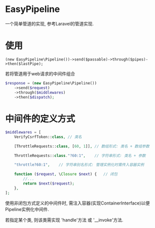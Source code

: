 # EasyPipeline
一个简单管道的实现, 参考Laravel的管道实现.

# 使用
`(new EasyPipeline\Pipeline())->send($passable)->through($pipes)->then($lastPipe);`

若将管道用于web请求的中间件组合
```php
$response = (new EasyPipeline\Pipeline())
	->send($request)
	->through($middlewares)
	->then($dispatch);
```

# 中间件的定义方式

```php
$middlewares = [
	VerifyCsrfToken::class,	// 类名
	
	[ThrottleRequests::class, [60, 1]],	// 数组形式: 类名 + 数组参数
	
	ThrottleRequests::class."?60:1",	// 字符串形式: 类名 + 参数
	
	"throttle?60:1",	// 字符串别名形式: 管理实例化时需传入容器实例
	
	function ($request, \Closure $next) {	// 闭包
		//...
		return $next($request);
	},
];
```

使用非闭包方式定义的中间件时, 需注入容器(实现ContainerInterface)以便Pipeline实例化中间件.

若指定某个类, 则该类需实现 'handle'方法 或 '__invoke'方法.